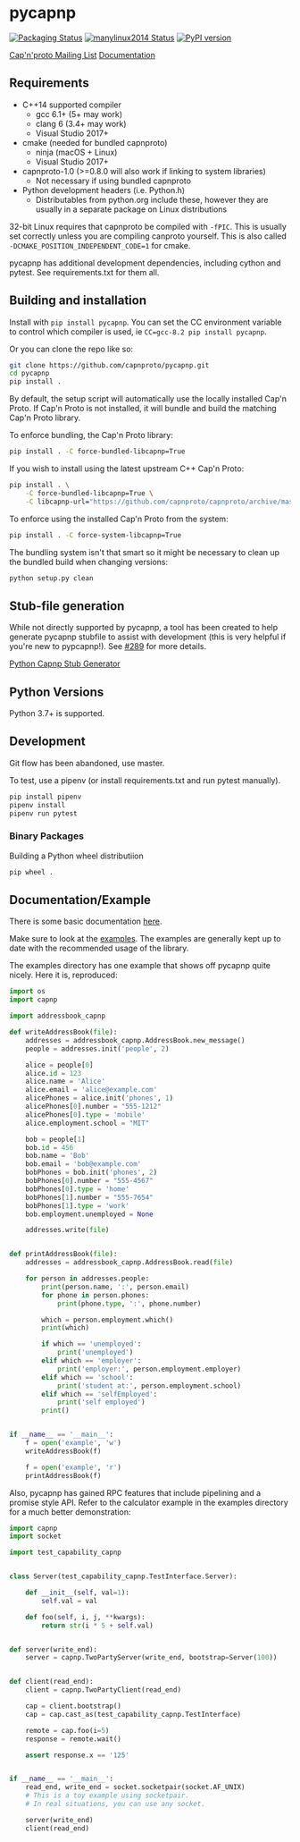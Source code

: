# pycapnp

[![Packaging Status](https://github.com/capnproto/pycapnp/workflows/Packaging%20Test/badge.svg)](https://github.com/capnproto/pycapnp/actions)
[![manylinux2014 Status](https://github.com/capnproto/pycapnp/workflows/manylinux2014/badge.svg)](https://github.com/capnproto/pycapnp/actions)
[![PyPI version](https://badge.fury.io/py/pycapnp.svg)](https://badge.fury.io/py/pycapnp)

[Cap'n'proto Mailing List](https://groups.google.com/forum/#!forum/capnproto) [Documentation](https://capnproto.github.io/pycapnp)



## Requirements
* C++14 supported compiler
  - gcc 6.1+ (5+ may work)
  - clang 6 (3.4+ may work)
  - Visual Studio 2017+
* cmake (needed for bundled capnproto)
  - ninja (macOS + Linux)
  - Visual Studio 2017+
* capnproto-1.0 (>=0.8.0 will also work if linking to system libraries)
  - Not necessary if using bundled capnproto
* Python development headers (i.e. Python.h)
  - Distributables from python.org include these, however they are usually in a separate package on Linux distributions

32-bit Linux requires that capnproto be compiled with `-fPIC`. This is usually set correctly unless you are compiling canproto yourself. This is also called `-DCMAKE_POSITION_INDEPENDENT_CODE=1` for cmake.

pycapnp has additional development dependencies, including cython and pytest. See requirements.txt for them all.


## Building and installation

Install with `pip install pycapnp`. You can set the CC environment variable to control which compiler is used, ie `CC=gcc-8.2 pip install pycapnp`.

Or you can clone the repo like so:

```bash
git clone https://github.com/capnproto/pycapnp.git
cd pycapnp
pip install .
```

By default, the setup script will automatically use the locally installed Cap'n Proto.
If Cap'n Proto is not installed, it will bundle and build the matching Cap'n Proto library.

To enforce bundling, the Cap'n Proto library:

```bash
pip install . -C force-bundled-libcapnp=True
```

If you wish to install using the latest upstream C++ Cap'n Proto:

```bash
pip install . \
    -C force-bundled-libcapnp=True \
    -C libcapnp-url="https://github.com/capnproto/capnproto/archive/master.tar.gz"
```

To enforce using the installed Cap'n Proto from the system:

```bash
pip install . -C force-system-libcapnp=True
```

The bundling system isn't that smart so it might be necessary to clean up the bundled build when changing versions:

```bash
python setup.py clean
```


## Stub-file generation

While not directly supported by pycapnp, a tool has been created to help generate pycapnp stubfile to assist with development (this is very helpful if you're new to pypcapnp!). See [#289](https://github.com/capnproto/pycapnp/pull/289#event-9078216721) for more details.

[Python Capnp Stub Generator](https://gitlab.com/mic_public/tools/python-helpers/capnp-stub-generator)


## Python Versions

Python 3.7+ is supported.


## Development

Git flow has been abandoned, use master.

To test, use a pipenv (or install requirements.txt and run pytest manually).
```bash
pip install pipenv
pipenv install
pipenv run pytest
```


### Binary Packages

Building a Python wheel distributiion

```bash
pip wheel .
```

## Documentation/Example

There is some basic documentation [here](http://capnproto.github.io/pycapnp/).

Make sure to look at the [examples](examples). The examples are generally kept up to date with the recommended usage of the library.

The examples directory has one example that shows off pycapnp quite nicely. Here it is, reproduced:

```python
import os
import capnp

import addressbook_capnp

def writeAddressBook(file):
    addresses = addressbook_capnp.AddressBook.new_message()
    people = addresses.init('people', 2)

    alice = people[0]
    alice.id = 123
    alice.name = 'Alice'
    alice.email = 'alice@example.com'
    alicePhones = alice.init('phones', 1)
    alicePhones[0].number = "555-1212"
    alicePhones[0].type = 'mobile'
    alice.employment.school = "MIT"

    bob = people[1]
    bob.id = 456
    bob.name = 'Bob'
    bob.email = 'bob@example.com'
    bobPhones = bob.init('phones', 2)
    bobPhones[0].number = "555-4567"
    bobPhones[0].type = 'home'
    bobPhones[1].number = "555-7654"
    bobPhones[1].type = 'work'
    bob.employment.unemployed = None

    addresses.write(file)


def printAddressBook(file):
    addresses = addressbook_capnp.AddressBook.read(file)

    for person in addresses.people:
        print(person.name, ':', person.email)
        for phone in person.phones:
            print(phone.type, ':', phone.number)

        which = person.employment.which()
        print(which)

        if which == 'unemployed':
            print('unemployed')
        elif which == 'employer':
            print('employer:', person.employment.employer)
        elif which == 'school':
            print('student at:', person.employment.school)
        elif which == 'selfEmployed':
            print('self employed')
        print()


if __name__ == '__main__':
    f = open('example', 'w')
    writeAddressBook(f)

    f = open('example', 'r')
    printAddressBook(f)
```

Also, pycapnp has gained RPC features that include pipelining and a promise style API. Refer to the calculator example in the examples directory for a much better demonstration:

```python
import capnp
import socket

import test_capability_capnp


class Server(test_capability_capnp.TestInterface.Server):

    def __init__(self, val=1):
        self.val = val

    def foo(self, i, j, **kwargs):
        return str(i * 5 + self.val)


def server(write_end):
    server = capnp.TwoPartyServer(write_end, bootstrap=Server(100))


def client(read_end):
    client = capnp.TwoPartyClient(read_end)

    cap = client.bootstrap()
    cap = cap.cast_as(test_capability_capnp.TestInterface)

    remote = cap.foo(i=5)
    response = remote.wait()

    assert response.x == '125'


if __name__ == '__main__':
    read_end, write_end = socket.socketpair(socket.AF_UNIX)
    # This is a toy example using socketpair.
    # In real situations, you can use any socket.

    server(write_end)
    client(read_end)
```
